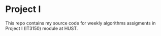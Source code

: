 # Project I

This repo contains my source code for weekly algorithms assigments in Project I (IT3150) module at HUST.
